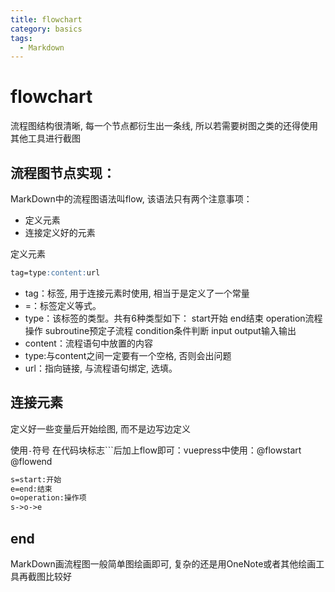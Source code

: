 ```yaml
---
title: flowchart
category: basics
tags:
  - Markdown
---
```


# flowchart

流程图结构很清晰, 每一个节点都衍生出一条线, 所以若需要树图之类的还得使用其他工具进行截图

## 流程图节点实现：

MarkDown中的流程图语法叫flow, 该语法只有两个注意事项：

- 定义元素
- 连接定义好的元素

定义元素
```markdown
tag=type:content:url
``` 
- tag：标签, 用于连接元素时使用, 相当于是定义了一个常量
- =：标签定义等式。
- type：该标签的类型。共有6种类型如下：
  start开始 end结束 operation流程操作 subroutine预定子流程 condition条件判断 input output输入输出
- content：流程语句中放置的内容
- type:与content之间一定要有一个空格, 否则会出问题
- url：指向链接, 与流程语句绑定, 选填。

## 连接元素

定义好一些变量后开始绘图, 而不是边写边定义

使用`-`符号
在代码块标志```后加上flow即可：vuepress中使用：@flowstart @flowend

```markdown
s=start:开始
e=end:结束
o=operation:操作项
s->o->e
```

## end

MarkDown画流程图一般简单图绘画即可, 复杂的还是用OneNote或者其他绘画工具再截图比较好








